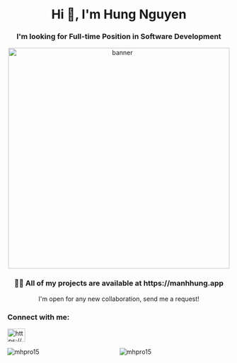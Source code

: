 <div data-color-mode="light" align="center">
<h1 align="center">Hi 👋, I'm Hung Nguyen</h1>
<h3 align="center">I'm looking for Full-time Position in Software Development</h3>
<img width="500" src="https://cdn.dribbble.com/users/50886/screenshots/2710024/coding.gif" alt="banner">


<h3>👨‍💻 All of my projects are available at https://manhhung.app</h3>

<p>I'm open for any new collaboration, send me a request!</p>
<h3 align="left">Connect with me:</h3>
<p align="left">
<a href="https://www.linkedin.com/in/hung-nguyen1206/" target="blank"><img align="center" src="https://raw.githubusercontent.com/rahuldkjain/github-profile-readme-generator/master/src/images/icons/Social/linked-in-alt.svg" alt="https://www.linkedin.com/in/hung-nguyen1206/" height="30" width="40" /></a>
</p>

<p><img align="left" src="https://github-readme-stats.vercel.app/api/top-langs?username=mhpro15&show_icons=true&bg_color=ffffff&locale=en&layout=compact" alt="mhpro15" /></p>
<p><img align="center" src="https://github-readme-streak-stats.herokuapp.com?user=mhpro15&theme=gruvbox" alt="mhpro15" /></p>
</div>
